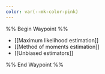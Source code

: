 ```yaml
---
color: var(--mk-color-pink)
---
```

%% Begin Waypoint %%
- [[Maximum likelihood estimation]]
- [[Method of moments estimation]]
- [[Unbiased estimators]]

%% End Waypoint %%
